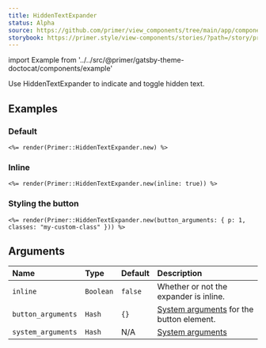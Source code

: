 ```yaml
---
title: HiddenTextExpander
status: Alpha
source: https://github.com/primer/view_components/tree/main/app/components/primer/hidden_text_expander.rb
storybook: https://primer.style/view-components/stories/?path=/story/primer-hidden-text-expander-component
---
```


import Example from '../../src/@primer/gatsby-theme-doctocat/components/example'

<!-- Warning: AUTO-GENERATED file, do not edit. Add code comments to your Ruby instead <3 -->

Use HiddenTextExpander to indicate and toggle hidden text.

## Examples

### Default

<Example src="<span class='hidden-text-expander '><button type='button' aria-expanded='false' class='ellipsis-expander '>&amp;hellip;</button></span>" />

```erb
<%= render(Primer::HiddenTextExpander.new) %>
```

### Inline

<Example src="<span class='hidden-text-expander inline '><button type='button' aria-expanded='false' class='ellipsis-expander '>&amp;hellip;</button></span>" />

```erb
<%= render(Primer::HiddenTextExpander.new(inline: true)) %>
```

### Styling the button

<Example src="<span class='hidden-text-expander '><button type='button' aria-expanded='false' class='ellipsis-expander my-custom-class p-1'>&amp;hellip;</button></span>" />

```erb
<%= render(Primer::HiddenTextExpander.new(button_arguments: { p: 1, classes: "my-custom-class" })) %>
```

## Arguments

| Name | Type | Default | Description |
| :- | :- | :- | :- |
| `inline` | `Boolean` | `false` | Whether or not the expander is inline. |
| `button_arguments` | `Hash` | `{}` | [System arguments](/system-arguments) for the button element. |
| `system_arguments` | `Hash` | N/A | [System arguments](/system-arguments) |
